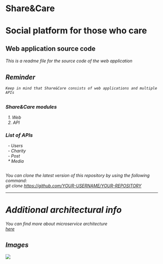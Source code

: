 # Share&Care

## 

# Social platform for those who care
## Web application source code
###### This is a readme file for the source code of the web application

## <em>Reminder

    Keep in mind that Share&Care consists of web applications and multiple APIs
## 

### Share&Care modules

&nbsp;&nbsp;1. Web <br>
&nbsp;&nbsp;2. API

### List of APIs

&nbsp;&nbsp;- Users <br>
&nbsp;&nbsp;- Charity <br>
&nbsp;&nbsp;- Post <br>
&nbsp;&nbsp;* Media <br>

## 

You can clone the latest version of this repository by using the following command:
<br>
git clone https://github.com/YOUR-USERNAME/YOUR-REPOSITORY

<hr>

# Additional architectural info
###### You can find more about microservice architecture <br> <a href="">here</a>

## Images

![](https://upload.wikimedia.org/wikipedia/commons/5/56/Tiger.50.jpg)

